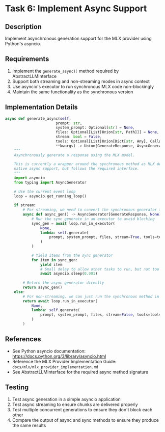 # Task 6: Implement Async Support

## Description
Implement asynchronous generation support for the MLX provider using Python's asyncio.

## Requirements
1. Implement the `generate_async()` method required by AbstractLLMInterface
2. Support both streaming and non-streaming modes in async context
3. Use asyncio's executor to run synchronous MLX code non-blockingly
4. Maintain the same functionality as the synchronous version

## Implementation Details

```python
async def generate_async(self, 
                       prompt: str, 
                       system_prompt: Optional[str] = None, 
                       files: Optional[List[Union[str, Path]]] = None,
                       stream: bool = False, 
                       tools: Optional[List[Union[Dict[str, Any], Callable]]] = None,
                       **kwargs) -> Union[GenerateResponse, AsyncGenerator[GenerateResponse, None]]:
    """
    Asynchronously generate a response using the MLX model.
    
    This is currently a wrapper around the synchronous method as MLX doesn't provide
    native async support, but follows the required interface.
    """
    import asyncio
    from typing import AsyncGenerator
    
    # Use the current event loop
    loop = asyncio.get_running_loop()
    
    if stream:
        # For streaming, we need to convert the synchronous generator to an async one
        async def async_gen() -> AsyncGenerator[GenerateResponse, None]:
            # Run the sync generate in an executor to avoid blocking
            sync_gen = await loop.run_in_executor(
                None,
                lambda: self.generate(
                    prompt, system_prompt, files, stream=True, tools=tools, **kwargs
                )
            )
            
            # Yield items from the sync generator
            for item in sync_gen:
                yield item
                # Small delay to allow other tasks to run, but not too long to maintain responsiveness
                await asyncio.sleep(0.001)
        
        # Return the async generator directly
        return async_gen()
    else:
        # For non-streaming, we can just run the synchronous method in the executor
        return await loop.run_in_executor(
            None, 
            lambda: self.generate(
                prompt, system_prompt, files, stream=False, tools=tools, **kwargs
            )
        )
```

## References
- See Python asyncio documentation: https://docs.python.org/3/library/asyncio.html
- Reference the MLX Provider Implementation Guide: `docs/mlx/mlx_provider_implementation.md`
- See AbstractLLMInterface for the required async method signature

## Testing
1. Test async generation in a simple asyncio application
2. Test async streaming to ensure chunks are delivered properly
3. Test multiple concurrent generations to ensure they don't block each other
4. Compare the output of async and sync methods to ensure they produce the same results 